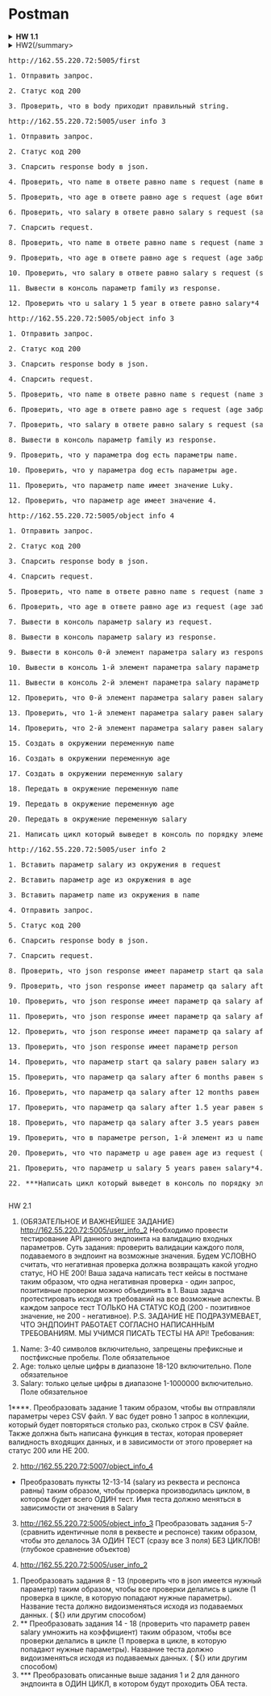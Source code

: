 # Postman
<details>
 <summary><b>HW 1.1</b></summary> 
 <pre>1. Создать окружение</pre>
<pre>2. Создать в нем переменные name, age, salary, weight</pre>
<pre>3. Записать в них значения, которые вы используете в запросах</pre>
<pre>4. Заменить в запросах текстом прописанные значения на вызов переменной окружения</pre>
<pre>5. Создать переменную url</pre>
<pre>6. Записать в нее IP + port (всё до эндпоинта)</pre>
<pre>7. Заменить в запросах ip и порт на переменную</pre>
 </details>

<details>
 <summary><h>HW2</h>(/summary>
<pre>http://162.55.220.72:5005/first</pre>
<pre>1. Отправить запрос.</pre>
<pre>2. Статус код 200</pre>
<pre>3. Проверить, что в body приходит правильный string.</pre>

 
<pre>http://162.55.220.72:5005/user_info_3</pre>
<pre>1. Отправить запрос.</pre>
<pre>2. Статус код 200</pre>
<pre>3. Спарсить response body в json.</pre>
<pre>4. Проверить, что name в ответе равно name s request (name вбить руками.)</pre>
<pre>5. Проверить, что age в ответе равно age s request (age вбить руками.)</pre>
<pre>6. Проверить, что salary в ответе равно salary s request (salary вбить руками.)</pre>
<pre>7. Спарсить request.</pre>
<pre>8. Проверить, что name в ответе равно name s request (name забрать из request.)</pre>
<pre>9. Проверить, что age в ответе равно age s request (age забрать из request.)</pre>
<pre>10. Проверить, что salary в ответе равно salary s request (salary забрать из request.)</pre>
<pre>11. Вывести в консоль параметр family из response.</pre>
<pre>12. Проверить что u_salary_1_5_year в ответе равно salary*4 (salary забрать из request)</pre>

<pre>http://162.55.220.72:5005/object_info_3</pre>
<pre>1. Отправить запрос.</pre>
<pre>2. Статус код 200</pre>
<pre>3. Спарсить response body в json.</pre>
<pre>4. Спарсить request.</pre>
<pre>5. Проверить, что name в ответе равно name s request (name забрать из request.)</pre>
<pre>6. Проверить, что age в ответе равно age s request (age забрать из request.)</pre>
<pre>7. Проверить, что salary в ответе равно salary s request (salary забрать из request.)</pre>
<pre>8. Вывести в консоль параметр family из response.</pre>
<pre>9. Проверить, что у параметра dog есть параметры name.</pre>
<pre>10. Проверить, что у параметра dog есть параметры age.</pre>
<pre>11. Проверить, что параметр name имеет значение Luky.</pre>
<pre>12. Проверить, что параметр age имеет значение 4.</pre>

<pre>http://162.55.220.72:5005/object_info_4</pre>
<pre>1. Отправить запрос.</pre>
<pre>2. Статус код 200</pre>
<pre>3. Спарсить response body в json.</pre>
<pre>4. Спарсить request.</pre>
<pre>5. Проверить, что name в ответе равно name s request (name забрать из request.)</pre>
<pre>6. Проверить, что age в ответе равно age из request (age забрать из request.)</pre>
<pre>7. Вывести в консоль параметр salary из request.</pre>
<pre>8. Вывести в консоль параметр salary из response.</pre>
<pre>9. Вывести в консоль 0-й элемент параметра salary из response.</pre>
<pre>10. Вывести в консоль 1-й элемент параметра salary параметр salary из response.</pre>
<pre>11. Вывести в консоль 2-й элемент параметра salary параметр salary из response.</pre>
<pre>12. Проверить, что 0-й элемент параметра salary равен salary из request (salary забрать из request.)</pre>
<pre>13. Проверить, что 1-й элемент параметра salary равен salary*2 из request (salary забрать из request.)</pre>
<pre>14. Проверить, что 2-й элемент параметра salary равен salary*3 из request (salary забрать из request.)</pre>
<pre>15. Создать в окружении переменную name</pre>
<pre>16. Создать в окружении переменную age</pre>
<pre>17. Создать в окружении переменную salary</pre>
<pre>18. Передать в окружение переменную name</pre>
<pre>19. Передать в окружение переменную age</pre>
<pre>20. Передать в окружение переменную salary</pre>
<pre>21. Написать цикл который выведет в консоль по порядку элементы списка из параметра salary.</pre>

<pre>http://162.55.220.72:5005/user_info_2</pre>
<pre>1. Вставить параметр salary из окружения в request</pre>
<pre>2. Вставить параметр age из окружения в age</pre>
<pre>3. Вставить параметр name из окружения в name</pre>
<pre>4. Отправить запрос.</pre>
<pre>5. Статус код 200</pre>
<pre>6. Спарсить response body в json.</pre>
<pre>7. Спарсить request.</pre>
<pre>8. Проверить, что json response имеет параметр start_qa_salary</pre>
<pre>9. Проверить, что json response имеет параметр qa_salary_after_6_months</pre>
<pre>10. Проверить, что json response имеет параметр qa_salary_after_12_months</pre>
<pre>11. Проверить, что json response имеет параметр qa_salary_after_1.5_year</pre>
<pre>12. Проверить, что json response имеет параметр qa_salary_after_3.5_years</pre>
<pre>13. Проверить, что json response имеет параметр person</pre>
<pre>14. Проверить, что параметр start_qa_salary равен salary из request (salary забрать из request.)</pre>
<pre>15. Проверить, что параметр qa_salary_after_6_months равен salary*2 из request (salary забрать из request.)</pre>
<pre>16. Проверить, что параметр qa_salary_after_12_months равен salary*2.7 из request (salary забрать из request.)</pre>
<pre>17. Проверить, что параметр qa_salary_after_1.5_year равен salary*3.3 из request (salary забрать из request.)</pre>
<pre>18. Проверить, что параметр qa_salary_after_3.5_years равен salary*3.8 из request (salary забрать из request.)</pre>
<pre>19. Проверить, что в параметре person, 1-й элемент из u_name равен salary из request (salary забрать из request.)</pre>
<pre>20. Проверить, что что параметр u_age равен age из request (age забрать из request.)</pre>
<pre>21. Проверить, что параметр u_salary_5_years равен salary*4.2 из request (salary забрать из request.)</pre>
<pre>22. ***Написать цикл который выведет в консоль по порядку элементы списка из параметра person.</pre>
</details>
 
HW 2.1
1. (ОБЯЗАТЕЛЬНОЕ И ВАЖНЕЙШЕЕ ЗАДАНИЕ) http://162.55.220.72:5005/user_info_2
Необходимо провести тестирование API данного эндпоинта на валидацию входных параметров. 
Суть задания: проверить валидации каждого поля, подаваемого в эндпоинт на возможные значения. Будем УСЛОВНО считать, что негативная проверка должна возвращать какой 
угодно статус, НО НЕ 200! 
Ваша задача написать тест кейсы в постмане таким образом, что одна негативная проверка - один запрос, позитивные проверки можно объединять в 1. 
Ваша задача протестировать исходя из требований на все возможные аспекты. В каждом запросе тест ТОЛЬКО НА СТАТУС КОД (200 - позитивное значение, не 200 - негативное). 
P.S. ЗАДАНИЕ НЕ ПОДРАЗУМЕВАЕТ, ЧТО ЭНДПОИНТ РАБОТАЕТ СОГЛАСНО НАПИСАННЫМ ТРЕБОВАНИЯМ. МЫ УЧИМСЯ ПИСАТЬ ТЕСТЫ НА API!
Требования:
1) Name: 3-40 символов включительно, запрещены префиксные и постфиксные пробелы. Поле обязательное
2) Age: только целые цифры в диапазоне 18-120 включительно. Поле обязательное
3) Salary: только целые цифры в диапазоне 1-1000000 включительно. Поле обязательное

1****. Преобразовать задание 1 таким образом, чтобы вы отправляли параметры через CSV файл. 
У вас будет ровно 1 запрос в коллекции, который будет повторяться столько раз, сколько строк в CSV файле.
Также должна быть написана функция в тестах, которая проверяет валидность входящих данных, и в зависимости от этого проверяет на статус 200 или НЕ 200.

2. http://162.55.220.72:5007/object_info_4
* Преобразовать пункты 12-13-14 (salary из реквеста и респонса равны) таким образом, чтобы проверка производилась циклом, в котором будет всего ОДИН тест. 
Имя теста должно меняться в зависимости от значения в Salary

3. http://162.55.220.72:5005/object_info_3
 Преобразовать задания 5-7 (сравнить идентичные поля в реквесте и респонсе) таким образом, чтобы это делалось ЗА ОДИН ТЕСТ (сразу все 3 поля) БЕЗ ЦИКЛОВ! 
 (глубокое сравнение объектов)

4. http://162.55.220.72:5005/user_info_2
1)  Преобразовать задания 8 - 13 (проверить что в json имеется нужный параметр) таким образом, чтобы все проверки делались в цикле 
(1 проверка в цикле, в которую попадают нужные параметры). Название теста должно видоизменяться исходя из подаваемых данных. ( ${}  или другим способом)
2) ** Преобразовать задания 14 - 18 (проверить что параметр равен salary умножить на коэффициент) таким образом, чтобы все проверки делались в цикле 
(1 проверка в цикле, в которую попадают нужные параметры). Название теста должно видоизменяться исходя из подаваемых данных. ( ${}  или другим способом)
3) *** Преобразовать описанные выше задания 1 и 2 для данного эндпоинта в ОДИН ЦИКЛ, в котором будут проходить ОБА теста.
